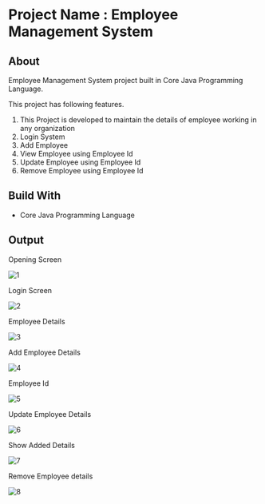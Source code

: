 # Project Name : Employee Management System

<h2>About</h2> 

Employee Management System project built in Core Java Programming Language. 

This project has following features.

<ol>
  <li>This Project is developed to maintain the details of employee working in any organization</li>
  <li>Login System</li>
  <li>Add Employee</li>
  <li>View Employee using Employee Id</li>
  <li>Update Employee using Employee Id</li>
  <li>Remove Employee using Employee Id</li>
</ol>
<h2> Build With </h2> 
<ul>
  <li> Core Java Programming Language </li>
 </ul>

<h2>Output</h2>

Opening Screen

![1](https://user-images.githubusercontent.com/72408657/130641993-de770c59-3c85-492a-b49b-3e2bc8cbf0f9.png)

Login Screen 

![2](https://user-images.githubusercontent.com/72408657/130641999-7d78dc1a-d300-4679-8b25-cf087babeb52.png)

Employee Details

![3](https://user-images.githubusercontent.com/72408657/130642011-d234790b-4545-428a-8350-a66788d83159.png)

Add Employee Details

![4](https://user-images.githubusercontent.com/72408657/130642024-98f4cb19-71d2-49cb-9793-6e3e25558894.png)

Employee Id

![5](https://user-images.githubusercontent.com/72408657/130642042-8a54c916-0502-412c-adb5-b55ed55d0c16.png)

Update Employee Details 

![6](https://user-images.githubusercontent.com/72408657/130642053-7887d3e7-7bbd-49ff-9b67-48752398413b.png)

Show Added Details

![7](https://user-images.githubusercontent.com/72408657/130642060-cf39bd31-bbdc-4984-868e-6283d4fe85f3.png)

Remove Employee details 

![8](https://user-images.githubusercontent.com/72408657/130642075-8155b39c-2ecc-4c21-92e2-df6f71498e65.png)
